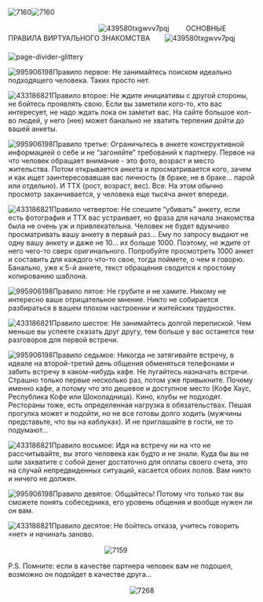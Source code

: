 ![7160](https://github.com/user-attachments/assets/01052494-b91c-40b4-abd6-91608bc3f0de)![7160](https://github.com/user-attachments/assets/01052494-b91c-40b4-abd6-91608bc3f0de)

ㅤㅤㅤㅤ         ㅤㅤㅤㅤㅤㅤㅤㅤㅤㅤ![439580txgwvv7pqj](https://github.com/user-attachments/assets/87c22433-5210-44f3-9eaa-fe849b611b34)
ㅤㅤ  ОСНОВНЫЕ ПРАВИЛА ВИРТУАЛЬНОГО ЗНАКОМСТВАㅤㅤ  ![439580txgwvv7pqj](https://github.com/user-attachments/assets/87c22433-5210-44f3-9eaa-fe849b611b34)ㅤㅤㅤㅤㅤㅤㅤㅤ       ㅤㅤㅤㅤㅤㅤㅤㅤㅤ
ㅤㅤㅤㅤ         ㅤㅤㅤㅤㅤㅤㅤㅤㅤㅤ![page-divider-glittery](https://github.com/user-attachments/assets/11b94133-9e45-4d82-8cd4-f262b86bd655)

![995906198](https://github.com/user-attachments/assets/9c596f30-6523-4d1e-9ca1-3f47e7011752)Правило первое: Не занимайтесь поиском идеально подходящего человека. Таких просто нет.

![433186821](https://github.com/user-attachments/assets/c4b474f0-92a0-45c8-92bc-a1f6dcb532b5)Правило второе: Не ждите инициативы с другой стороны, не бойтесь проявлять свою. Если вы заметили кого-то, кто вас интересует, не надо ждать пока он заметит вас. На сайте большое кол-во людей, у него (нее) может банально не хватить терпения дойти до вашей анкеты.

![995906198](https://github.com/user-attachments/assets/9c596f30-6523-4d1e-9ca1-3f47e7011752)Правило третье: Ограничьтесь в анкете конструктивной информацией о себе и не “загоняйте” требований к партнеру. Первое на что человек обращает внимание - это фото, возраст и место жительства. Потом открывается анкета и просматривается кого, зачем и как ищет заинтересовавшая вас личность (в браке, не в браке… парой или отдельно). И ТТХ (рост, возраст, вес). Все. На этом обычно просмотр заканчивается, у человека еще тысяча анкет впереди.

![433186821](https://github.com/user-attachments/assets/c4b474f0-92a0-45c8-92bc-a1f6dcb532b5)Правило четвертое: Не спешите “убивать” анкету, если есть фотография и ТТХ вас устраивает, но фраза для начала знакомства была не очень уж и привлекательна. Человек не будет вдумчиво просматривать вашу анкету в первый раз… Ему по запросу выдают не одну вашу анкету и даже не 10… их больше 1000. Поэтому, не ждите от него чего-то сверх оригинального. Попробуйте просмотреть 1000 анкет и составить для каждого что-то свое, тогда поймете, о чем я говорю. Банально, уже к 5-й анкете, текст обращения сводится к простому копированию шаблона.

![995906198](https://github.com/user-attachments/assets/9c596f30-6523-4d1e-9ca1-3f47e7011752)Правило пятое: Не грубите и не хамите. Никому не интересно ваше отрицательное мнение. Никто не собирается разбираться в вашем плохом настроении и житейских трудностях.

![433186821](https://github.com/user-attachments/assets/c4b474f0-92a0-45c8-92bc-a1f6dcb532b5)Правило шестое: Не занимайтесь долгой перепиской. Чем меньше вы успеете сказать друг другу, тем больше у вас останется тем разговоров для первой встречи.

![995906198](https://github.com/user-attachments/assets/9c596f30-6523-4d1e-9ca1-3f47e7011752)Правило седьмое: Никогда не затягивайте встречу, в идеале на второй-третий день общения обменяться телефонами и забить встречу в каком-нибудь кафе. Не пугайтесь назначать встречи. Страшно только первые несколько раз, потом уже привыкните. Почему именно кафе, а потому что это дешевое и доступное место (Кофе Хаус, Республика Кофе или Шоколадница). Кино, клубы не подходят. Рестораны тоже, есть определенная нагрузка в обязательствах. Пешая прогулка может и подойти, но не все готовы долго ходить (мужчины представьте, что вы на каблуках). И не приглашайте в гости, не то подумают…

![433186821](https://github.com/user-attachments/assets/c4b474f0-92a0-45c8-92bc-a1f6dcb532b5)Правило восьмое: Идя на встречу ни на что не рассчитывайте, вы этого человека как будто и не знали. Куда бы вы не шли захватите с собой денег достаточно для оплаты своего счета, это на случай непредвиденных ситуаций, касается обоих полов. Вам никто и ничего не должен.

![995906198](https://github.com/user-attachments/assets/9c596f30-6523-4d1e-9ca1-3f47e7011752)Правило девятое: Общайтесь! Потому что только так вы сможете понять собеседника, его уровень общения и вообще нужен ли он вам.

![433186821](https://github.com/user-attachments/assets/c4b474f0-92a0-45c8-92bc-a1f6dcb532b5)Правило десятое: Не бойтесь отказа, учитесь говорить «нет» и начинать заново.

ㅤㅤㅤㅤ         ㅤㅤㅤㅤㅤ  ㅤㅤㅤ ㅤㅤ ![7159](https://github.com/user-attachments/assets/2f29761b-1c42-49d1-9e37-4eb2987fc4c7)

P.S.
Помните: если в качестве партнера человек вам не подошел, возможно он подойдет в качестве друга...  

ㅤㅤㅤㅤ            ㅤㅤㅤㅤㅤㅤㅤㅤㅤ     ㅤㅤㅤ ㅤㅤ ![7268](https://github.com/user-attachments/assets/7cd8b2a9-9e8e-4962-8779-1fb4d2bf36ac)
